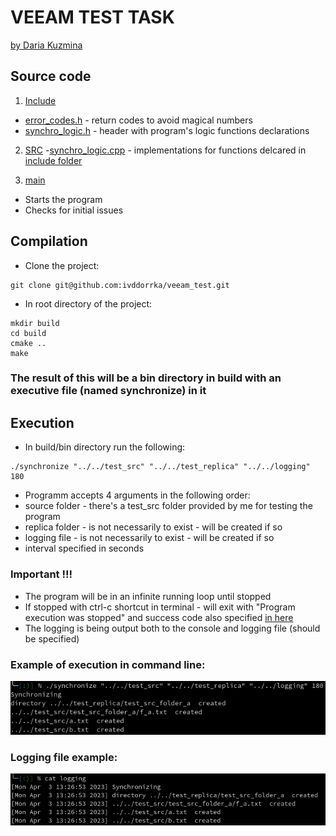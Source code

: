 # VEEAM TEST TASK 
[by Daria Kuzmina](https://github.com/ivddorrka)

## Source code

1. [Include](https://github.com/ivddorrka/veeam_test/tree/master/include)
- [error_codes.h](https://github.com/ivddorrka/veeam_test/blob/master/include/error_codes.h) - return codes to avoid magical numbers
- [synchro_logic.h](https://github.com/ivddorrka/veeam_test/blob/master/include/synchro_logic.h) - header with program's logic functions declarations
2. [SRC](https://github.com/ivddorrka/veeam_test/tree/master/src)
-[synchro_logic.cpp](https://github.com/ivddorrka/veeam_test/blob/master/src/synchro_logic.cpp) - implementations for functions delcared in [include folder](https://github.com/ivddorrka/veeam_test/tree/master/include)

3. [main](https://github.com/ivddorrka/veeam_test/blob/master/main.cpp)
- Starts the program
- Checks for initial issues

## Compilation 

* Clone the project: 
``` 
git clone git@github.com:ivddorrka/veeam_test.git
```

* In root directory of the project:
```
mkdir build
cd build 
cmake ..
make
```
### The result of this will be a bin directory in build with an executive file (named synchronize) in it 

## Execution 

* In build/bin directory run the following: 

```
./synchronize "../../test_src" "../../test_replica" "../../logging" 180 
```

* Programm accepts 4 arguments in the following order: 
* source folder - there's a test_src folder provided by me for testing the program
* replica folder - is not necessarily to exist - will be created if so
* logging file  - is not necessarily to exist - will be created if so
* interval specified in seconds 

### Important !!!

* The program will be in an infinite running loop until stopped 
* If stopped with ctrl-c shortcut in terminal - will exit with "Program execution was stopped" and success code also specified [in here](https://github.com/ivddorrka/veeam_test/blob/master/include/error_codes.h)
* The logging is being output both to the console and logging file (should be specified) 

### Example of execution in command line: 

![Screenshot](img/execution_example.png)

### Logging file example: 

![Screenshot](img/logfile_example.png)


